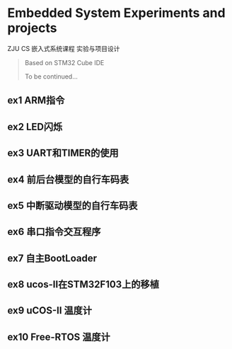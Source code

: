 # Embedded System Experiments and projects

ZJU CS 嵌入式系统课程 实验与项目设计

> Based on STM32 Cube IDE
>
> To be continued...

## ex1 ARM指令

## ex2 LED闪烁

## ex3 UART和TIMER的使用

## ex4 前后台模型的自行车码表

## ex5 中断驱动模型的自行车码表

## ex6 串口指令交互程序

## ex7 自主BootLoader

## ex8 ucos-II在STM32F103上的移植

## ex9 uCOS-II 温度计

## ex10 Free-RTOS 温度计
